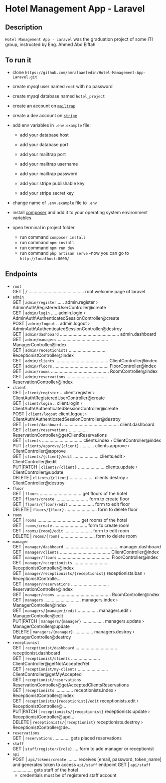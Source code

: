 # Hotel Management App - Laravel

## Description
`Hotel Management App - Laravel` was the graduation project of some ITI group, instructed by Eng. Ahmed Abd Elftah

## To run it
- clone `https://github.com/amralaaeledin/Hotel-Management-App-Laravel.git`
- create mysql user named `root` with no password
- create mysql database named `hotel_project`
- create an account on [`mailtrap`](mailtrap.io) 
- create a dev account on [`stripe`](https://dashboard.stripe.com/register) 
- add env variables in `.env.example` file:
  - add your database host
  - add your database port

  - add your mailtrap port
  - add your mailtrap username
  - add your mailtrap password

  - add your stripe publishable key
  - add your stripe secret key

- change name of `.env.example` file to `.env`
- install [composer](https://getcomposer.org) and add it to your operating system environment variables
- open terminal in project folder
  - run command `composer install` 
  - run command `npm install` 
  - run command `npm run dev` 
  - run command `php artisan serve` 
-now you can go to `http://localhost:8000/` 

## Endpoints
- `root` <br />
  GET   |     `/` ............................................ root welcome page of laravel   
- `admin` <br />
  GET        |  `admin/register` ..... admin.register › AdminAuth\RegisteredUserController@create  
  GET        |  `admin/login` ..... admin.login › AdminAuth\AuthenticatedSessionController@create  
  POST       |  `admin/logout` .. admin.logout › AdminAuth\AuthenticatedSessionController@destroy  
  GET        |  `admin/dashboard` ............................................... admin.dashboard  
  GET        |  `admin/managers` ........................................ ManagerController@index  
  GET        |  `admin/receptionists` .............................. ReceptionistController@index  
  GET        |  `admin/clients` .......................................... ClientController@index  
  GET        |  `admin/floors` ............................................ FloorController@index  
  GET        |  `admin/rooms` .............................................. RoomController@index  
  GET        |  `admin/reservations` ................................ ReservationController@index 
- `client` <br />
  GET        |  `client/register` .. client.register › ClientAuth\RegisteredUserController@create  
  GET        |  `client/login` .. client.login › ClientAuth\AuthenticatedSessionController@create  
  POST       |  `client/logout` client.logout › ClientAuth\AuthenticatedSessionController@destroy  
  GET        |  `client/dashboard` ............................................. client.dashboard  
  GET        |  `client/reservations` ............... ReservationController@getClientReservations  
  GET        |  `clients` ................................ clients.index › ClientController@index  
  PUT        |  `clients/approve/{client}` ........... clients.approve › ClientController@approve  
  GET        |  `clients/{client}/edit` .................... clients.edit › ClientController@edit  
  PUT|PATCH  |  `clients/{client}` ..................... clients.update › ClientController@update  
  DELETE     |  `clients/{client}` ................... clients.destroy › ClientController@destroy 
- `floor` <br />
  GET        |  `floors` ................................. get floors of the hotel  
  GET        |  `floors/create` .......................... form to create floor  
  GET        |  `floors/{floor}/edit` .................... form to edit floor  
  DELETE     |  `floors/{floor}` ......................... form to delete floor 
- `room` <br />
  GET        |  `rooms` .................................. get rooms of the hotel  
  GET        |  `rooms/create` ........................... form to create room  
  GET        |  `rooms/{room}/edit` ...................... form to edit room  
  DELETE     |  `rooms/{room}` ........................... form to delete room 
- `manager` <br />
  GET        |  `manager/dashboard` ........................................... manager.dashboard  
  GET        |  `manager/clients` ........................................ ClientController@index  
  GET        |  `manager/floors` .......................................... FloorController@index  
  GET        |  `manager/receptionists` ............................ ReceptionistController@index  
  GET        |  `manager/receptionists/{receptionist}` receptionists.ban › ReceptionistControlle…  
  GET        |  `manager/reservations` .............................. ReservationController@index  
  GET        |  `manager/rooms` ............................................ RoomController@index  
  GET        |  `managers` ............................. managers.index › ManagerController@index  
  GET        |  `managers/{manager}/edit` ................ managers.edit › ManagerController@edit  
  PUT|PATCH  |  `managers/{manager}` ................. managers.update › ManagerController@update  
  DELETE     |  `managers/{manager}` ............... managers.destroy › ManagerController@destroy 
- `receptionist` <br />
  GET        |   `receptionist/dashboard` ................................. receptionist.dashboard  
  GET        |   `receptionist/clients` ....................... ClientController@getNotAcceptedYet  
  GET        |   `receptionist/my-clients` ........................ ClientController@getMyAccepted  
  GET        |   `receptionist/reservations` ReservationController@getAcceptedClientsReservations   
  GET        |   `receptionists` .............. receptionists.index › ReceptionistController@index  
  GET        |   `receptionists/{receptionist}/edit` receptionists.edit › ReceptionistController@…  
  PUT|PATCH  |   `receptionists/{receptionist}` receptionists.update › ReceptionistController@upd…  
  DELETE     |   `receptionists/{receptionist}` receptionists.destroy › ReceptionistController@de… 
- `reservations` <br />
  GET        |   `reservations` ............. gets placed reservations   
- `staff` <br />
  GET        |   `staff/register/{role}` .... form to add manager or receptionist
- `api` <br />
  POST       |   `api/tokens/create` ........ receives [email, password, token_name] and generates token to access `api/staff` endpoint
  GET        |   `api/staff` ................ gets staff of the hotel  
  - credentials must be of registered staff account  